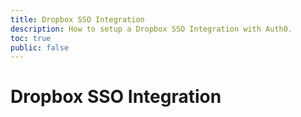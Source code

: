```yaml
---
title: Dropbox SSO Integration
description: How to setup a Dropbox SSO Integration with Auth0.
toc: true
public: false
---
```


# Dropbox SSO Integration

<!---
1. Create a New Integration
2. Configure Integration Settings
3. Configure Service/Provider
--->
